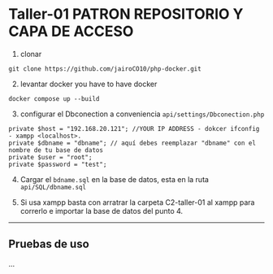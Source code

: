 # Taller-01 PATRON REPOSITORIO Y CAPA DE ACCESO

1. clonar 
```
git clone https://github.com/jairoCO10/php-docker.git
```
2. levantar docker 
you have to have docker
```
docker compose up --build
```
3. configurar el Dbconection a conveniencia `api/settings/Dbconection.php`
```
private $host = "192.168.20.121"; //YOUR IP ADDRESS - dokcer ifconfig - xampp <localhost>.
private $dbname = "dbname"; // aquí debes reemplazar "dbname" con el nombre de tu base de datos
private $user = "root";
private $password = "test";
```
4. Cargar el `bdname.sql` en la base de datos, esta en la ruta `api/SQL/dbname.sql` 

5. Si usa xampp basta con arratrar la carpeta C2-taller-01 al xampp para correrlo e importar la base de datos del punto 4.

---

## Pruebas de uso

...

